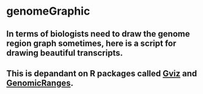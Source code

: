 # genomeGraphic
## In terms of biologists need to draw the genome region graph sometimes, here is a script for drawing beautiful transcripts.
## This is depandant on R packages called <a href='https://bioconductor.org/packages/release/bioc/html/Gviz.html'>Gviz</a> and <a href='https://bioconductor.org/packages/release/bioc/html/GenomicRanges.html'>GenomicRanges</a>.
